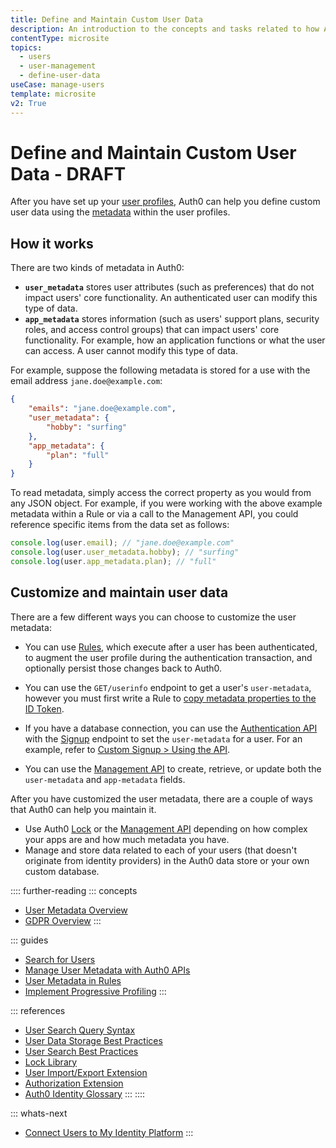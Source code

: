 ```yaml
---
title: Define and Maintain Custom User Data
description: An introduction to the concepts and tasks related to how Auth0 helps you manage metadata associated with your users' profile information. 
contentType: microsite
topics:
  - users
  - user-management
  - define-user-data
useCase: manage-users
template: microsite
v2: True
---
```


# Define and Maintain Custom User Data - DRAFT

After you have set up your [user profiles](/microsites/manage-my-users/manage-users-and-user-profiles), Auth0 can help you define custom user data using the [metadata](/users/concepts/overview-user-metadata) within the user profiles.

## How it works

There are two kinds of metadata in Auth0:

* **`user_metadata`** stores user attributes (such as preferences) that do not impact users' core functionality. An authenticated user can modify this type of data. 
* **`app_metadata`** stores information (such as users' support plans, security roles, and access control groups) that can impact users' core functionality. For example, how an application functions or what the user can access. A user cannot modify this type of data. 

For example, suppose the following metadata is stored for a use with the email address `jane.doe@example.com`:

```json
{
    "emails": "jane.doe@example.com",
    "user_metadata": {
        "hobby": "surfing"
    },
    "app_metadata": {
        "plan": "full"
    }
}
```
To read metadata, simply access the correct property as you would from any JSON object. For example, if you were working with the above example metadata within a Rule or via a call to the Management API, you could reference specific items from the data set as follows:

```js
console.log(user.email); // "jane.doe@example.com"
console.log(user.user_metadata.hobby); // "surfing"
console.log(user.app_metadata.plan); // "full"
```

## Customize and maintain user data

There are a few different ways you can choose to customize the user metadata:

* You can use [Rules](/rules), which execute after a user has been authenticated, to augment the user profile during the authentication transaction, and optionally persist those changes back to Auth0. 

* You can use the `GET/userinfo` endpoint to get a user's `user-metadata`, however you must first write a Rule to [copy metadata properties to the ID Token](/rules/current#copy-user-metadata-to-id-token). 

* If you have a database connection, you can use the [Authentication API](/api/authentication) with the [Signup](/api/authentication?shell#signup) endpoint to set the `user-metadata` for a user. For an example, refer to [Custom Signup > Using the API](/libraries/custom-signup#using-the-api).

* You can use the [Management API](/api/management/v2) to create, retrieve, or update both the `user-metadata` and `app-metadata` fields. 

After you have customized the user metadata, there are a couple of ways that Auth0 can help you maintain it.

* Use Auth0 [Lock](https://github.com/auth0/lock) or the [Management API](/metadata/manage-user-metadata-with-apis) depending on how complex your apps are and how much metadata you have.
* Manage and store data related to each of your users (that doesn't originate from identity providers) in the Auth0 data store or your own custom database.

:::: further-reading
::: concepts
  * [User Metadata Overview](/users/concepts/overview-user-metadata)
  * [GDPR Overview](/compliance/overview-gdpr)
:::

::: guides
  * [Search for Users](/users/search/v3)
  * [Manage User Metadata with Auth0 APIs](/users/guides/manage-user-metadata-with-apis)
  * [User Metadata in Rules](/rules/current/metadata-in-rules)
  * [Implement Progressive Profiling](/users/guides/implement-progressive-profiling)
  :::

::: references
  * [User Search Query Syntax](/users/search/v3/query-syntax)
  * [User Data Storage Best Practices](/users/references/user-data-storage-best-practices)
  * [User Search Best Practices](/users/references/search-best-practices)
  * [Lock Library](https://github.com/auth0/lock)
  * [User Import/Export Extension](/extensions/user-import-export)
  * [Authorization Extension](/extensions/authorization-extension/v2)
  * [Auth0 Identity Glossary](https://auth0.com/identity-glossary)
:::
::::

::: whats-next
* [Connect Users to My Identity Platform](/microsites/manage-my-users/connect-users-to-my-identity-platform)
:::